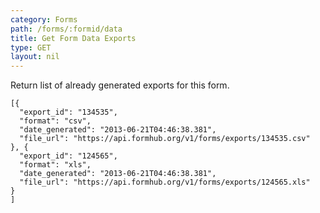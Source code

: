 ```yaml
---
category: Forms
path: /forms/:formid/data
title: Get Form Data Exports
type: GET
layout: nil
---
```


Return list of already generated exports for this form.

```
[{
  "export_id": "134535",
  "format": "csv",
  "date_generated": "2013-06-21T04:46:38.381",
  "file_url": "https://api.formhub.org/v1/forms/exports/134535.csv" 
}, {
  "export_id": "124565",
  "format": "xls",
  "date_generated": "2013-06-21T04:46:38.381",
  "file_url": "https://api.formhub.org/v1/forms/exports/124565.xls" 
}
]
```